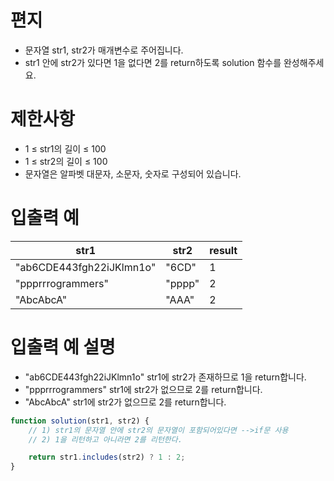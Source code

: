 # 편지
- 문자열 str1, str2가 매개변수로 주어집니다.  
- str1 안에 str2가 있다면 1을 없다면 2를 return하도록 solution 함수를 완성해주세요.



# 제한사항
- 1 ≤ str1의 길이 ≤ 100
- 1 ≤ str2의 길이 ≤ 100
- 문자열은 알파벳 대문자, 소문자, 숫자로 구성되어 있습니다.


# 입출력 예
| str1 | str2 | result |
| ---- | ---- | ------ |
| "ab6CDE443fgh22iJKlmn1o" | "6CD" | 1 |
| "ppprrrogrammers" | "pppp" | 2 |
| "AbcAbcA" | "AAA" | 2 |

# 입출력 예 설명
- "ab6CDE443fgh22iJKlmn1o" str1에 str2가 존재하므로 1을 return합니다.
- "ppprrrogrammers" str1에 str2가 없으므로 2를 return합니다.
- "AbcAbcA" str1에 str2가 없으므로 2를 return합니다.

```javascript
function solution(str1, str2) {
    // 1) str1의 문자열 안에 str2의 문자열이 포함되어있다면 -->if문 사용
    // 2) 1을 리턴하고 아니라면 2를 리턴한다.

    return str1.includes(str2) ? 1 : 2;
}
```
